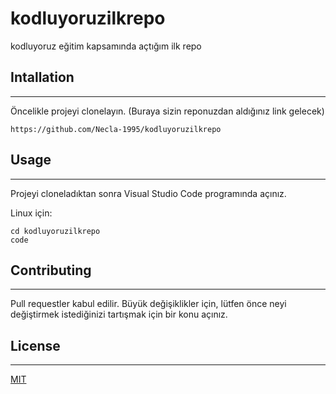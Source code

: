 # kodluyoruzilkrepo

kodluyoruz eğitim kapsamında açtığım ilk repo


## Intallation
---
Öncelikle projeyi clonelayın. (Buraya sizin reponuzdan aldığınız link gelecek)

```
https://github.com/Necla-1995/kodluyoruzilkrepo
```

## Usage
***
Projeyi cloneladıktan sonra Visual Studio Code programında açınız.

Linux için:
```
cd kodluyoruzilkrepo
code
```

## Contributing
---
Pull requestler kabul edilir. Büyük değişiklikler için, lütfen önce neyi değiştirmek istediğinizi tartışmak için bir konu açınız.

## License
*****
[MIT](https://choosealicense.com/licenses/mit/)

